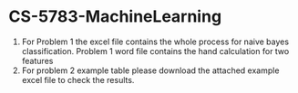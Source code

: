 # CS-5783-MachineLearning
1. For Problem 1 the excel file contains the whole process for naive bayes classification. 
Problem 1 word file contains the hand calculation for two features
2. For problem 2 example table please download the attached example excel file to check the results.
